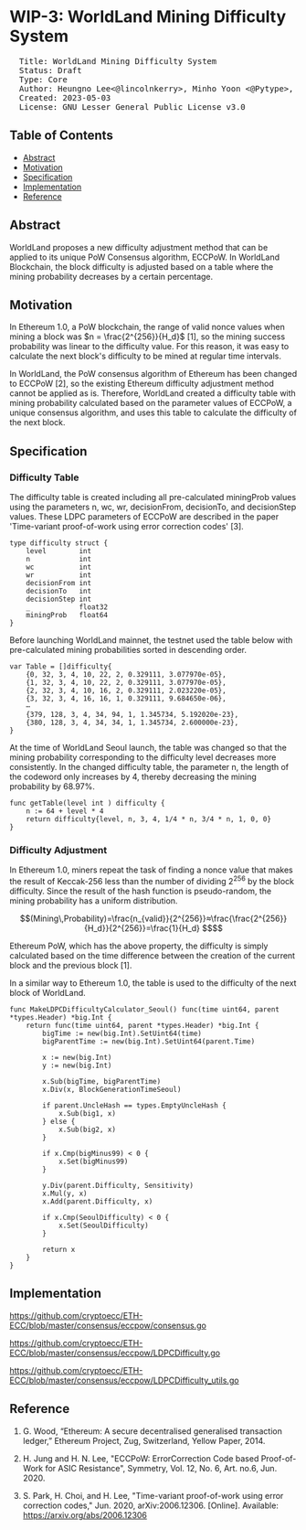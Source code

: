 # WIP-3: WorldLand Mining Difficulty System

<pre>
  Title: WorldLand Mining Difficulty System
  Status: Draft
  Type: Core
  Author: Heungno Lee<@lincolnkerry>, Minho Yoon <@Pytype>, Seungmin Kim <@smin-k>, Gyeongdeok Maeng <@siddharth0a> 
  Created: 2023-05-03
  License: GNU Lesser General Public License v3.0
</pre>


## Table of Contents
* [Abstract](#abstract)
* [Motivation](#motivation)
* [Specification](#specification)
* [Implementation](#implementation)
* [Reference](#reference)


## Abstract
WorldLand proposes a new difficulty adjustment method that can be applied to its unique PoW Consensus algorithm, ECCPoW. In WorldLand Blockchain, the block difficulty is adjusted based on a table where the mining probability decreases by a certain percentage.


## Motivation
In Ethereum 1.0, a PoW blockchain, the range of valid nonce values when mining a block was $n = \frac{2^{256}}{H_d}$ [1], so the mining success probability was linear to the difficulty value. For this reason, it was easy to calculate the next block's difficulty to be mined at regular time intervals.

In WorldLand, the PoW consensus algorithm of Ethereum has been changed to ECCPoW [2], so the existing Ethereum difficulty adjustment method cannot be applied as is. Therefore, WorldLand created a difficulty table with mining probability calculated based on the parameter values of ECCPoW, a unique consensus algorithm, and uses this table to calculate the difficulty of the next block.


## Specification
### Difficulty Table
The difficulty table is created including all pre-calculated miningProb values using the parameters n, wc, wr, decisionFrom, decisionTo, and decisionStep values. These LDPC parameters of ECCPoW are described in the paper 'Time-variant proof-of-work using error correction codes' [3].
```golang
type difficulty struct {
	level        int
	n            int
	wc           int
	wr           int
	decisionFrom int
	decisionTo   int
	decisionStep int
	_            float32
	miningProb   float64
}
```

Before launching WorldLand mainnet, the testnet used the table below with pre-calculated mining probabilities sorted in descending order.
```golang
var Table = []difficulty{
	{0, 32, 3, 4, 10, 22, 2, 0.329111, 3.077970e-05},
	{1, 32, 3, 4, 10, 22, 2, 0.329111, 3.077970e-05},
	{2, 32, 3, 4, 10, 16, 2, 0.329111, 2.023220e-05},
	{3, 32, 3, 4, 16, 16, 1, 0.329111, 9.684650e-06},	
    ⋯
	{379, 128, 3, 4, 34, 94, 1, 1.345734, 5.192020e-23},
	{380, 128, 3, 4, 34, 34, 1, 1.345734, 2.600000e-23},
}
```

At the time of WorldLand Seoul launch, the table was changed so that the mining probability corresponding to the difficulty level decreases more consistently. In the changed difficulty table, the parameter n, the length of the codeword only increases by 4, thereby decreasing the mining probability by 68.97%.
```golang
func getTable(level int ) difficulty {
	n := 64 + level * 4
	return difficulty{level, n, 3, 4, 1/4 * n, 3/4 * n, 1, 0, 0}
}
```

### Difficulty Adjustment
In Ethereum 1.0, miners repeat the task of finding a nonce value that makes the result of Keccak-256 less than the number of dividing $2^{256}$ by the block difficulty. Since the result of the hash function is pseudo-random, the mining probability has a uniform distribution.
```math
(Mining\,Probability)=\frac{n_{valid}}{2^{256}}≈\frac{\frac{2^{256}}{H_d}}{2^{256}}=\frac{1}{H_d}
$$
```

Ethereum PoW, which has the above property, the difficulty is simply calculated based on the time difference between the creation of the current block and the previous block  [1].

In a similar way to Ethereum 1.0, the table is used to the difficulty of the next block of WorldLand.
```golang
func MakeLDPCDifficultyCalculator_Seoul() func(time uint64, parent *types.Header) *big.Int {
	return func(time uint64, parent *types.Header) *big.Int {
		bigTime := new(big.Int).SetUint64(time)
		bigParentTime := new(big.Int).SetUint64(parent.Time)

		x := new(big.Int)
		y := new(big.Int)

		x.Sub(bigTime, bigParentTime)
		x.Div(x, BlockGenerationTimeSeoul)

		if parent.UncleHash == types.EmptyUncleHash {
			x.Sub(big1, x)
		} else {
			x.Sub(big2, x)
		}

		if x.Cmp(bigMinus99) < 0 {
			x.Set(bigMinus99)
		}

		y.Div(parent.Difficulty, Sensitivity)
		x.Mul(y, x)
		x.Add(parent.Difficulty, x)

		if x.Cmp(SeoulDifficulty) < 0 {
			x.Set(SeoulDifficulty)
		}

		return x
	}
}
```


## Implementation
https://github.com/cryptoecc/ETH-ECC/blob/master/consensus/eccpow/consensus.go

https://github.com/cryptoecc/ETH-ECC/blob/master/consensus/eccpow/LDPCDifficulty.go

https://github.com/cryptoecc/ETH-ECC/blob/master/consensus/eccpow/LDPCDifficulty_utils.go


## Reference
1. G. Wood, “Ethereum: A secure decentralised generalised transaction ledger,” Ethereum Project, Zug, Switzerland, Yellow Paper, 2014.

2. H. Jung and H. N. Lee, "ECCPoW: ErrorCorrection Code based Proof-of-Work for ASIC Resistance", Symmetry, Vol. 12, No. 6, Art. no.6, Jun. 2020.

3. S. Park, H. Choi, and H. Lee, "Time-variant proof-of-work using error correction codes," Jun. 2020, arXiv:2006.12306. [Online]. Available: https://arxiv.org/abs/2006.12306
